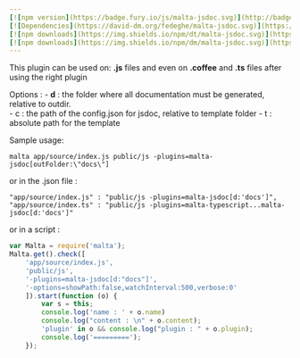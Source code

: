 ```yaml
---
[![npm version](https://badge.fury.io/js/malta-jsdoc.svg)](http://badge.fury.io/js/malta-jsdoc)
[![Dependencies](https://david-dm.org/fedeghe/malta-jsdoc.svg)](https://david-dm.org/fedeghe/malta-jsdoc)
[![npm downloads](https://img.shields.io/npm/dt/malta-jsdoc.svg)](https://npmjs.org/package/malta-jsdoc)
[![npm downloads](https://img.shields.io/npm/dm/malta-jsdoc.svg)](https://npmjs.org/package/malta-jsdoc)  
---  
```


This plugin can be used on: **.js** files and even on **.coffee** and **.ts** files after using the right plugin

Options : 
    - **d** : the folder where all documentation must be generated, relative to outdir.  
    - c : the path of the config.json for jsdoc, relative to template folder
    - t : absolute path for the template

Sample usage:  
```
malta app/source/index.js public/js -plugins=malta-jsdoc[outFolder:\"docs\"]
```
or in the .json file :
```
"app/source/index.js" : "public/js -plugins=malta-jsdoc[d:'docs']",
"app/source/index.ts" : "public/js -plugins=malta-typescript...malta-jsdoc[d:'docs']"
```
or in a script : 
``` js
var Malta = require('malta');
Malta.get().check([
    'app/source/index.js',
    'public/js',
    '-plugins=malta-jsdoc[d:"docs"]',
    '-options=showPath:false,watchInterval:500,verbose:0'
    ]).start(function (o) {
        var s = this;
        console.log('name : ' + o.name)
        console.log("content : \n" + o.content);
        'plugin' in o && console.log("plugin : " + o.plugin);
        console.log('=========');
    });
```